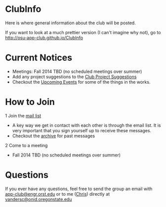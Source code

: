 ClubInfo
========

Here is where general information about the club will be posted.

If you want to look at a much prettier version (I can't imagine why not), go to http://osu-app-club.github.io/ClubInfo


Current Notices
===============
* Meetings: Fall 2014 TBD (no scheduled meetings over summer)
* Add any project suggestions to the [Club Project Suggestions](https://github.com/OSU-App-Club/ClubInfo/blob/master/ProjectSuggestions.md)
* Checkout the [Upcoming Events](https://github.com/OSU-App-Club/ClubInfo/blob/master/UpcomingEvents.md) for some of the things in the works.

How to Join
===========

1 Join the [mail list](http://eepurl.com/OCIPv)
  * A key way we get in contact with each other is through the email list. It is very important that you sign yourself up to receive these messages.
  * Checkout the [archive](http://engineering.oregonstate.edu/mailman/archives/public/app-club/2013-October/thread.html) for past messages

2 Come to a meeting
  * Fall 2014 TBD (no scheduled meetings over summer)

Questions
=========

If you ever have any questions, feel free to send the group an email with app-club@engr.orst.edu or to me ([Chris](https://github.com/cvanderschuere)) directly at vandersc@onid.oregonstate.edu
